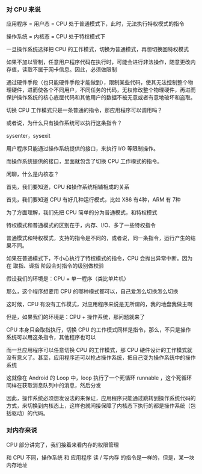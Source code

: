 

### 对 CPU 来说



应用程序 = 用户态 = CPU 处于普通模式下，此时，无法执行特权模式的指令

操作系统 = 内核态 = CPU 处于特权模式下

一旦操作系统选择把 CPU 的工作模式，切换为普通模式，再想切换回特权模式

如果不加以管制，任意用户程序代码在执行时，可能会进行非法操作，随意更改内存值，读取不属于网卡信息。因此，必须做限制

通过硬件手段（也只能硬件手段才能做到），限制某些代码，使其无法控制整个物理硬件，进而使各个不同用户，不同任务的代码，无权修改整个物理硬件，再进而保护操作系统的核心底层代码和其他用户的数据不被无意或者有意地破坏和盗取。

切换 CPU 工作模式只是一条普通的指令，那应用程序可以调用吗？

或者说，为什么只有操作系统可以执行这条指令？

sysenter，sysexit

用户程序只能通过操作系统提供的接口，来执行 I/O 等限制操作。

而操作系统提供的接口，里面就包含了切换 CPU 工作模式的指令。

闲聊，什么是内核态？

首先，我们要知道，CPU 和操作系统相辅相成的关系

首先，我们要知道 CPU 有好几种运行模式，比如 X86 有4种，ARM 有 7种

为了方面理解，我们先把 CPU 简单的分为普通模式，和特权模式

特权模式和普通模式的区别在于，内存、I/O、多了一些特权指令

普通模式和特权模式，支持的指令是不同的，或者说，同一条指令，运行产生的结果不同。

如果在普通模式下，不小心执行了特权模式的指令，CPU 会抛出异常中断。因为在 取指、译指 阶段会对指令的级别做校验

假设我们的环境是：CPU + 单一程序（类比单片机）

那么，这个程序想要用 CPU 的哪种模式都可以，自己爱怎么切换怎么切换

这时候，CPU 有没有工作模式，对应用程序来说是无所谓的，我的地盘我做主啊

但是，如果我们的环境是：CPU + 操作系统，那问题就来了

CPU 本身只会取指执行，切换 CPU 的工作模式同样是指令，那么，不只是操作系统可以用这条指令，其他程序也可以

而一旦应用程序可以任意切换 CPU 的工作模式，那 CPU 硬件设计的工作模式就没有意义了。甚至，应用程序还可以抢占操作系统，把自己变为操作系统中的操作系统

这就像在 Android 的 Loop 中，loop 执行了一个死循环 runnable ，这个死循环同样在获取消息队列中的消息，然后分发

因此，操作系统必须想发设法的来保证，应用程序只能通过跳转到操作系统代码的方式，来切换到内核态上，这样也就间接保障了内核态下执行的都是操作系统（包括驱动）的代码。

### 对内存来说

CPU 部分讲完了，我们接着来看内存的权限管理

和 CPU 不同，操作系统 和 应用程序 读 / 写内存 的指令是一样的，但是，某一块内存地址

